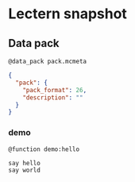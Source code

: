 # Lectern snapshot

## Data pack

`@data_pack pack.mcmeta`

```json
{
  "pack": {
    "pack_format": 26,
    "description": ""
  }
}
```

### demo

`@function demo:hello`

```mcfunction
say hello
say world
```
